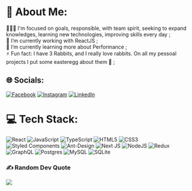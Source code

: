 # 🐰 About Me:
👨🏽‍💻 I'm focused on goals, responsible, with team spirit, seeking to expand knowledges, learning new technologies, improving skills every day ;<br>
🔭 I’m currently working with ReactJS ;<br>
🚀 I’m currently learning more about Performance ;<br>
⚡ Fun fact: I have 3 Rabbits, and I really love rabbits. On all my pessoal projects I put some easteregg about them 💛 ;


## 🌐 Socials:
[![Facebook](https://img.shields.io/badge/Facebook-%231877F2.svg?logo=Facebook&logoColor=white)](https://facebook.com/otaviozanonn) [![Instagram](https://img.shields.io/badge/Instagram-%23E4405F.svg?logo=Instagram&logoColor=white)](https://instagram.com/otaxvio) [![LinkedIn](https://img.shields.io/badge/LinkedIn-%230077B5.svg?logo=linkedin&logoColor=white)](https://linkedin.com/in/otavio-zanon-820512183) 

# 💻 Tech Stack:
![React](https://img.shields.io/badge/react-%2320232a.svg?style=for-the-badge&logo=react&logoColor=%2361DAFB) ![JavaScript](https://img.shields.io/badge/javascript-%23323330.svg?style=for-the-badge&logo=javascript&logoColor=%23F7DF1E) ![TypeScript](https://img.shields.io/badge/typescript-%23007ACC.svg?style=for-the-badge&logo=typescript&logoColor=white) ![HTML5](https://img.shields.io/badge/html5-%23E34F26.svg?style=for-the-badge&logo=html5&logoColor=white) ![CSS3](https://img.shields.io/badge/css3-%231572B6.svg?style=for-the-badge&logo=css3&logoColor=white) ![Styled Components](https://img.shields.io/badge/styled--components-DB7093?style=for-the-badge&logo=styled-components&logoColor=white) ![Ant-Design](https://img.shields.io/badge/-AntDesign-%230170FE?style=for-the-badge&logo=ant-design&logoColor=white) ![Next JS](https://img.shields.io/badge/Next-black?style=for-the-badge&logo=next.js&logoColor=white) ![NodeJS](https://img.shields.io/badge/node.js-6DA55F?style=for-the-badge&logo=node.js&logoColor=white) ![Redux](https://img.shields.io/badge/redux-%23593d88.svg?style=for-the-badge&logo=redux&logoColor=white) ![GraphQL](https://img.shields.io/badge/-GraphQL-E10098?style=for-the-badge&logo=graphql&logoColor=white) ![Postgres](https://img.shields.io/badge/postgres-%23316192.svg?style=for-the-badge&logo=postgresql&logoColor=white) ![MySQL](https://img.shields.io/badge/mysql-%2300f.svg?style=for-the-badge&logo=mysql&logoColor=white) ![SQLite](https://img.shields.io/badge/sqlite-%2307405e.svg?style=for-the-badge&logo=sqlite&logoColor=white)


### ✍️ Random Dev Quote
![](https://quotes-github-readme.vercel.app/api?type=horizontal&theme=dark)
